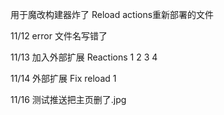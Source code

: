 用于魔改构建器炸了 Reload actions重新部署的文件

11/12 error 文件名写错了

11/13 加入外部扩展 Reactions 1 2 3 4

11/14 外部扩展 Fix reload 1

11/16 测试推送把主页删了.jpg

